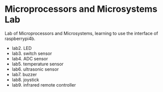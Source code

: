 # Microprocessors and Microsystems Lab

Lab of Microprocessors and Microsystems, learning to use the interface of raspberrypi4b.

- lab2. LED
- lab3. switch sensor
- lab4. ADC sensor
- lab5. temperature sensor
- lab6. ultrasonic sensor
- lab7. buzzer
- lab8. joystick
- lab9. infrared remote controller
